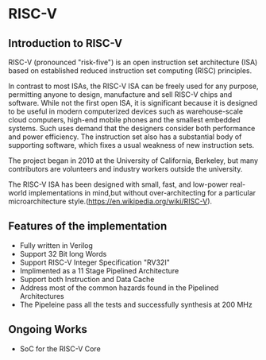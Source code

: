 # RISC-V

## Introduction to RISC-V

RISC-V (pronounced "risk-five") is an open instruction set architecture (ISA) based on established reduced instruction set computing (RISC) principles.

In contrast to most ISAs, the RISC-V ISA can be freely used for any purpose, permitting anyone to design, manufacture and sell RISC-V chips and software. While not the first open ISA, it is significant because it is designed to be useful in modern computerized devices such as warehouse-scale cloud computers, high-end mobile phones and the smallest embedded systems. Such uses demand that the designers consider both performance and power efficiency. The instruction set also has a substantial body of supporting software, which fixes a usual weakness of new instruction sets.

The project began in 2010 at the University of California, Berkeley, but many contributors are volunteers and industry workers outside the university.

The RISC-V ISA has been designed with small, fast, and low-power real-world implementations in mind,but without over-architecting for a particular microarchitecture style.(https://en.wikipedia.org/wiki/RISC-V).
<br />


## Features of the implementation

 * Fully written in Verilog
 * Support 32 Bit long Words
 * Support RISC-V Integer Specification "RV32I" 
 * Implimented as a 11 Stage Pipelined Architecture
 * Support both Instruction and Data Cache
 * Address most of the common hazards found in the Pipelined Architectures
 * The Pipeleine pass all the tests and successfully synthesis at 200 MHz

## Ongoing Works
 * SoC for the RISC-V Core